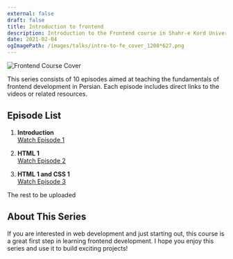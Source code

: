 ```yaml
---
external: false
draft: false
title: Introduction to frontend
description: Introduction to the Frontend course in Shahr-e Kord University
date: 2021-02-04
ogImagePath: /images/talks/intro-to-fe_cover_1200*627.png
---
```


![Frontend Course Cover](/images/talks/intro-to-fe_cover_1200*627.png)

This series consists of 10 episodes aimed at teaching the fundamentals of frontend development in Persian. Each episode includes direct links to the videos or related resources.

## Episode List

1. **Introduction**  
   [Watch Episode 1](https://drive.google.com/file/d/11q7djR8oQOHiBYFLi0-TyMpQfDLuw7o2/view?usp=drive_link)

2. **HTML 1**  
   [Watch Episode 2](https://drive.google.com/file/d/11pnXz9wIxYGSUf-LWVdfa9dbZ_6M1M3_/view?usp=sharing)

3. **HTML 1 and CSS 1**  
   [Watch Episode 3](https://drive.google.com/file/d/11svtJYbCyYLCC3XCl5kEIa8HNjU6Gnqy/view?usp=sharing)

The rest to be uploaded

## About This Series
If you are interested in web development and just starting out, this course is a great first step in learning frontend development. I hope you enjoy this series and use it to build exciting projects!
